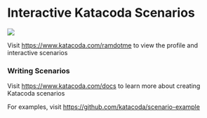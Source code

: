 # Interactive Katacoda Scenarios

[![](http://shields.katacoda.com/katacoda/ramdotme/count.svg)](https://www.katacoda.com/ramdotme "Get your profile on Katacoda.com")

Visit https://www.katacoda.com/ramdotme to view the profile and interactive scenarios

### Writing Scenarios
Visit https://www.katacoda.com/docs to learn more about creating Katacoda scenarios

For examples, visit https://github.com/katacoda/scenario-example
